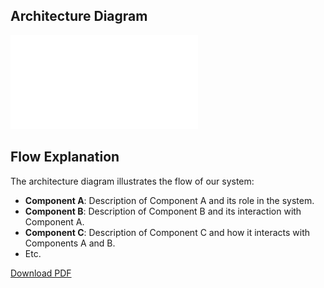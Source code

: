 ## Architecture Diagram

![Architecture Diagram](MunchArchitectureDiagram.pdf)

## Flow Explanation

The architecture diagram illustrates the flow of our system:

- **Component A**: Description of Component A and its role in the system.
- **Component B**: Description of Component B and its interaction with Component A.
- **Component C**: Description of Component C and how it interacts with Components A and B.
- Etc.

[Download PDF](path/to/your/architecture_diagram.pdf)
